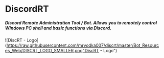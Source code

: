 # DiscordRT
##### Discord Remote Administration Tool / Bot. Allows you to remotely control Windows PC shell and basic functions via Discord. 
![DiscRT - Logo](https://raw.githubusercontent.com/mrvodka007/discrt/master/Bot_Resources_Web/DISCRT_LOGO_SMALLER.png"DiscRT - Logo")
